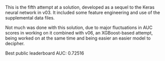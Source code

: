 This is the fifth attempt at a solution, developed as a sequel to the Keras neural network in v03.  It included some feature engineering and use of the supplemental data files.

Not much was done with this solution, due to major fluctuations in AUC scores in working on it combined with v06, an XGBoost-based attempt, being worked on at the same time and being easier an easier model to decipher.

Best public leaderboard AUC: 0.72516
